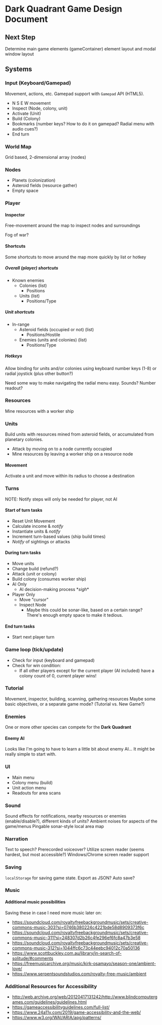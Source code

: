 Dark Quadrant Game Design Document
==================================

Next Step
---------

Determine main game elements (gameContainer) element layout and modal window layout

Systems
-------

### Input (Keyboard/Gamepad)
Movement, actions, etc. Gamepad support with `Gamepad` API (HTML5).

- N S E W movement
- Inspect (Node, colony, unit)
- Activate (Unit)
- Build (Colony)
- Bookmarks (number keys? How to do it on gamepad? Radial menu with audio cues?)
- End turn

### World Map
Grid based, 2-dimensional array (nodes)

### Nodes
- Planets (colonization)
- Asteroid fields (resource gather)
- Empty space

### Player
#### Inspector
Free-movement around the map to inspect nodes and surroundings

Fog of war?

#### Shortcuts
Some shortcuts to move around the map more quickly by list or hotkey
##### Overall (player) shortcuts
- Known enemies
  - Colonies (list)
    - Positions
  - Units (list)
    - Positions/Type

##### Unit shortcuts
- In-range
  - Asteroid fields (occupied or not) (list)
    - Positions/Hostile
  - Enemies (units and colonies) (list)
    - Positions/Type

##### Hotkeys
Allow binding for units and/or colonies using keyboard number keys (1-8) or radial joystick (plus other button?)

Need some way to make navigating the radial menu easy. Sounds? Number readout?

### Resources
Mine resources with a worker ship

### Units
Build units with resources mined from asteroid fields, or accumulated from planetary colonies.

- Attack by moving on to a node currently occupied
- Mine resources by leaving a worker ship on a resource node

#### Movement
Activate a unit and move within its radius to choose a destination

### Turns
NOTE: Notify steps will only be needed for player, not AI

#### Start of turn tasks
- Reset Unit Movement
- Calculate income & _notify_
- Instantiate units & _notify_
- Increment turn-based values (ship build times)
- _Notify_ of sightings or attacks

#### During turn tasks
- Move units
- Change build (refund?)
- Attack (unit or colony)
- Build colony (consumes worker ship)
- AI Only
  - AI decision-making process \*_sigh_\*
- Player Only
  - Move "cursor"
  - Inspect Node
    - Maybe this could be sonar-like, based on a certain range? There's enough empty space to make it tedious.

#### End turn tasks
- Start next player turn

### Game loop (tick/update)
- Check for input (keyboard and gamepad)
- Check for win condition:
  - If all other players except for the current player (AI included) have a colony count of 0, current player wins!

### Tutorial
Movement, inspector, building, scanning, gathering resources
Maybe some basic objectives, or a separate game mode? (Tutorial vs. New Game?)

### Enemies
One or more other species can compete for the **Dark Quadrant**

#### Enemy AI
Looks like I'm going to have to learn a little bit about enemy AI...
It might be really simple to start with.

### UI
- Main menu
- Colony menu (build)
- Unit action menu
- Readouts for area scans

### Sound
Sound effects for notifications, nearby resources or enemies (enable/disable?), different kinds of units?
Ambient noises for aspects of the game/menus
Pingable sonar-style local area map

### Narration
Text to speech? Prerecorded voiceover? Utilize screen reader (seems hardest, but most accessible?)
Windows/Chrome screen reader support

### Saving
`localStorage` for saving game state. Export as JSON?
Auto save?

### Music
#### Additional music possibilities
Saving these in case I need more music later on:
- https://soundcloud.com/royaltyfreebackgroundmusic/sets/creative-commons-music-303?si=0746b380224c4221bde58d8909373f6c
- https://soundcloud.com/royaltyfreebackgroundmusic/sets/creative-commons-music-311?si=248307d2b26c4fe296ef6fc8a47b3e58
- https://soundcloud.com/royaltyfreebackgroundmusic/sets/creative-commons-music-312?si=1044ffc6c73c44eebc94012c70a50136
- https://www.scottbuckley.com.au/library/in-search-of-solitude/#comments
- https://freemusicarchive.org/music/kirk-osamayo/season-one/ambient-love/
- https://www.serpentsoundstudios.com/royalty-free-music/ambient

### Additional Resources for Accessibility
- http://web.archive.org/web/20120417131242/http://www.blindcomputergames.com/guidelines/guidelines.html
- https://gameaccessibilityguidelines.com/full-list/
- https://www.24a11y.com/2019/game-accessibility-and-the-web/
- https://www.w3.org/WAI/ARIA/apg/patterns/